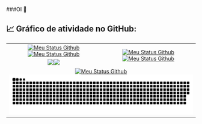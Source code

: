###OI 👋

<!--
**elisandrosgp/elisandrosgp** is a ✨ _special_ ✨ repository because its `README.md` (this file) appears on your GitHub profile.

Here are some ideas to get you started:

- 🔭 I’m currently working on ...
- 🌱 I’m currently learning ...
- 👯 I’m looking to collaborate on ...
- 🤔 I’m looking for help with ...
- 💬 Ask me about ...
- 📫 How to reach me: ...
- 😄 Pronouns: ...
- ⚡ Fun fact: ...
-->
## 📈 Gráfico de atividade no GitHub:

<table>
    <tr>
        <td align="center"><a href="https://github.com/elisandrosgp#gh-light-mode-only"><img src="https://github-readme-stats.vercel.app/api?username=elisandrosgp&show_icons=true&theme=default&include_all_commits=true#gh-light-mode-only" alt="Meu Status Github"/></a><a href="https://github.com/elisandrosgp#gh-dark-mode-only"><img src="https://github-readme-stats.vercel.app/api?username=elisandrosgp&show_icons=true&theme=tokyonight&include_all_commits=true#gh-dark-mode-only" alt="Meu Status Github"/></a>
        </td>
        <td rowspan="2" align="center"><a href="https://github.com/elisandrosgp#gh-light-mode-only"><img src="https://github-readme-stats.vercel.app/api/top-langs/?username=elisandrosgp&theme=default&langs_count=8#gh-light-mode-only" alt="Meu Status Github"/></a><a href="https://github.com/elisandrosgp#gh-dark-mode-only"><img src="https://github-readme-stats.vercel.app/api/top-langs/?username=elisandrosgp&theme=tokyonight&langs_count=8#gh-dark-mode-only" alt="Meu Status Github"/></a>
        </td>
    </tr>
    <tr>
        <td align="center"><a href="https://github.com/elisandrosgp#gh-light-mode-only"><img src="https://github-readme-streak-stats.herokuapp.com/?user=elisandrosgp&theme=default"/></a><a href="https://github.com/elisandrosgp#gh-dark-mode-only"><img src="https://github-readme-streak-stats.herokuapp.com/?user=elisandrosgp&theme=tokyonight"/></a></td>
    </tr>

<tr>
        <td colspan="2" align="center">
            <a href="https://github.com/elisandrosgp#gh-light-mode-only">
            <img src="https://raw.githubusercontent.com/elisandrosgp/elisandrosgp/output/github-contribution-grid-snake-default.svg#gh-light-mode-only" alt="Meu Status Github"/></a>
            <a href="https://github.com/elisandrosgp#gh-dark-mode-only">
            <img src="https://raw.githubusercontent.com/elisandrosgp/elisandrosgp/output/github-contribution-grid-snake-dark.svg#gh-dark-mode-only" alt="Meu Status Github"/></a>
        </td>
    </tr>
    
</table>
